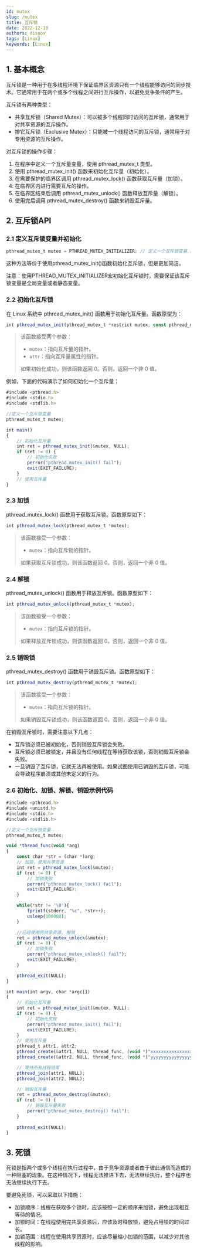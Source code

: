 ```yaml
---
id: mutex
slug: /mutex
title: 互斥锁
date: 2022-12-10
authors: disnox
tags: [Linux]
keywords: [Linux]
---
```


<!-- truncate -->

## 1. 基本概念

互斥锁是一种用于在多线程环境下保证临界区资源只有一个线程能够访问的同步技术。它通常用于在两个或多个线程之间进行互斥操作，以避免竞争条件的产生。

互斥锁有两种类型：

- 共享互斥锁（Shared Mutex）：可以被多个线程同时访问的互斥锁，通常用于对共享资源的互斥操作。
- 排它互斥锁（Exclusive Mutex）：只能被一个线程访问的互斥锁，通常用于对专用资源的互斥操作。

对互斥锁的操作步骤：

1. 在程序中定义一个互斥量变量，使用 pthread_mutex_t 类型。
2. 使用 pthread_mutex_init() 函数来初始化互斥量（初始化）。
3. 在需要保护的临界区调用 pthread_mutex_lock() 函数获取互斥量（加锁）。
4. 在临界区内进行需要互斥的操作。
5. 在临界区结束后调用 pthread_mutex_unlock() 函数释放互斥量（解锁）。
6. 使用完后调用 pthread_mutex_destroy() 函数来销毁互斥量。

## 2. 互斥锁API

### 2.1 定义互斥锁变量并初始化

```jsx showLineNumbers
pthread_mutex_t mutex = PTHREAD_MUTEX_INITIALIZER; // 定义一个互斥锁变量,并初始化
```

这种方法等价于使用pthread_mutex_init()函数初始化互斥锁，但是更加简洁。

注意：使用PTHREAD_MUTEX_INITIALIZER宏初始化互斥锁时，需要保证该互斥锁变量是全局变量或者静态变量。

### 2.2 初始化互斥锁

在 Linux 系统中 pthread_mutex_init() 函数用于初始化互斥量。函数原型为：

```jsx showLineNumbers
int pthread_mutex_init(pthread_mutex_t *restrict mutex, const pthread_mutexattr_t *restrict attr);
```

>该函数接受两个参数：
>- `mutex`：指向互斥量的指针。
>- `attr`：指向互斥量属性的指针。
>
>如果初始化成功，则该函数返回 0。否则，返回一个非 0 值。

例如，下面的代码演示了如何初始化一个互斥量：

```jsx showLineNumbers
#include <pthread.h>
#include <stdio.h>
#include <stdlib.h>

//定义一个互斥锁变量
pthread_mutex_t mutex;

int main()
{
    // 初始化互斥量
    int ret = pthread_mutex_init(&mutex, NULL);
    if (ret != 0) {
        // 初始化失败
        perror("pthread_mutex_init() fail");
        exit(EXIT_FAILURE);
    }
    // 使用互斥量
}
```

### 2.3 加锁

pthread_mutex_lock() 函数用于获取互斥锁。函数原型如下：

```jsx showLineNumbers
int pthread_mutex_lock(pthread_mutex_t *mutex);
```

>该函数接受一个参数：
>- `mutex`：指向互斥锁的指针。
>
>如果获取互斥锁成功，则该函数返回 0。否则，返回一个非 0 值。

### 2.4 解锁

pthread_mutex_unlock() 函数用于释放互斥锁。函数原型如下：

```jsx showLineNumbers
int pthread_mutex_unlock(pthread_mutex_t *mutex);
```

>该函数接受一个参数：
>- `mutex`：指向互斥锁的指针。
>
>如果释放互斥锁成功，则该函数返回 0。否则，返回一个非 0 值。

### 2.5 销毁锁

pthread_mutex_destroy() 函数用于销毁互斥锁。函数原型如下：

```jsx showLineNumbers
int pthread_mutex_destroy(pthread_mutex_t *mutex);
```

> 该函数接受一个参数：
>
> - `mutex`：指向互斥锁的指针。
>
> 如果销毁互斥锁成功，则该函数返回 0。否则，返回一个非 0 值。

在销毁互斥锁时，需要注意以下几点：

- 互斥锁必须已被初始化，否则销毁互斥锁会失败。
- 互斥锁必须已被锁定，并且没有任何线程在等待获取该锁，否则销毁互斥锁会失败。
- 一旦销毁了互斥锁，它就无法再被使用。如果试图使用已销毁的互斥锁，可能会导致程序崩溃或其他未定义的行为。

### 2.6 初始化、加锁、解锁、销毁示例代码

```jsx showLineNumbers
#include <pthread.h>
#include <unistd.h>
#include <stdio.h>
#include <stdlib.h>

//定义一个互斥锁变量
pthread_mutex_t mutex;

void *thread_func(void *arg)
{
	const char *str = (char *)arg;
	// 加锁，使用共享资源
	int ret = pthread_mutex_lock(&mutex);
	if (ret != 0) {
    	// 加锁失败
        perror("pthread_mutex_lock() fail");
        exit(EXIT_FAILURE);
    }

	while(*str != '\0'){
		fprintf(stderr, "%c", *str++);
		usleep(100000);
	}

	//已经使用完共享资源, 解锁
	ret = pthread_mutex_unlock(&mutex);
	if (ret != 0) {
    	// 加锁失败
        perror("pthread_mutex_unlock() fail");
        exit(EXIT_FAILURE);
    }

	pthread_exit(NULL);
}

int main(int argv, char *argc[])
{
    // 初始化互斥量
    int ret = pthread_mutex_init(&mutex, NULL);
    if (ret != 0) {
        // 初始化失败
        perror("pthread_mutex_init() fail");
		exit(EXIT_FAILURE);
    }
    // 使用互斥量
	pthread_t attr1, attr2;
	pthread_create(&attr1, NULL, thread_func, (void *)"xxxxxxxxxxxxxxxxxxxxxxxxxxxxxxxx\n");
	pthread_create(&attr2, NULL, thread_func, (void *)"yyyyyyyyyyyyyyyyyyyyyyyyyyyyyyyy\n");

	// 等待所有线程结束
    pthread_join(attr1, NULL);
    pthread_join(attr2, NULL);

	// 销毁互斥量
    ret = pthread_mutex_destroy(&mutex);
    if (ret != 0) {
        // 销毁互斥量失败
		perror("pthread_mutex_destroy() fail");
	}
	
	pthread_exit(NULL);
}
```

## 3. 死锁

死锁是指两个或多个线程在执行过程中，由于竞争资源或者由于彼此通信而造成的一种阻塞的现象。在这种情况下，线程无法推进下去，无法继续执行，整个程序也无法继续执行下去。

要避免死锁，可以采取以下措施：

- 加锁顺序：线程在获取多个锁时，应该按照一定的顺序来加锁，避免出现相互等待的情况。
- 加锁时间：在线程使用完共享资源后，应该及时释放锁，避免占用锁的时间过长。
- 加锁范围：线程在使用共享资源时，应该尽量缩小加锁的范围，以减少对其他线程的影响。

